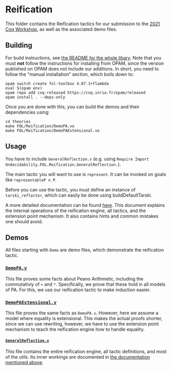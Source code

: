 # Reification

This folder contains the Reification tactics for our submission to the [2021 Coq Workshop](https://coq-workshop.gitlab.io/2021/), as well as the associated demo files.

## Building

For build instructions, see [the README for the whole libary](https://github.com/dominik-kirst/coq-library-undecidability/tree/coqws#manual-installation). Note that you must **not** follow the instructions for installing from OPAM, since the version published on OPAM does not include our additions. In short, you need to follow the "manual installation" section, which boils down to:

```
opam switch create fol-toolbox 4.07.1+flambda
eval $(opam env)
opam repo add coq-released https://coq.inria.fr/opam/released
opam install . --deps-only
```
Once you are done with this, you can build the demos and their dependencies using:
```
cd theories
make FOL/Reification/DemoPA.vo
make FOL/Reification/DemoPAExtensional.vo
```

## Usage

You have to include `GeneralReflection.v` (e.g. using `Require Import Undecidability.FOL.Reification.GeneralReflection.`).

The main tactic you will want to use is `represent`. It can be invoked on goals like `representableP n P`.

Before you can use the tactic, you must define an instance of `tarski_reflector`, which can easily be done using buildDefaultTarski.

A more detailed documentation can be found [here](https://github.com/dominik-kirst/coq-library-undecidability/blob/coqws/theories/FOL/Reification/ReificationDocumentation.pdf). This document explains the internal operations of the reification engine, all tactics, and the extension point mechanism. It also contains hints and common mistakes one should avoid.

## Demos
All files starting with `Demo` are demo files, which demonstrate the reification tactic.
### [`DemoPA.v`](https://github.com/dominik-kirst/coq-library-undecidability/blob/coqws/theories/FOL/Reification/DemoPA.v)
This file proves some facts about Peano Arithmetic, including the commutativiy of `+` and `*`. Specifically, we prove that these hold in all models of PA. For this, we use our reification tactic to make induction easier.

### [`DemoPAExtensional.v`](https://github.com/dominik-kirst/coq-library-undecidability/blob/coqws/theories/FOL/Reification/DemoPAExtensional.v)
This file proves the same facts as `DemoPA.v`. However, here we assume a model where equality is extensional. This makes the actual proofs shorter, since we can use rewriting, however, we have to use the extension point mechanism to teach the reification engine how to handle equality.


#### [`GeneralReflection.v`](https://github.com/dominik-kirst/coq-library-undecidability/blob/coqws/theories/FOL/Reification/GeneralReflection.v)
This file contains the entire reification engine, all tactic definitions, and most of the utils. Its inner workings are documented in [the documentation mentioned above](https://github.com/dominik-kirst/coq-library-undecidability/blob/coqws/theories/FOL/Reification/ReificationDocumentation.pdf).
